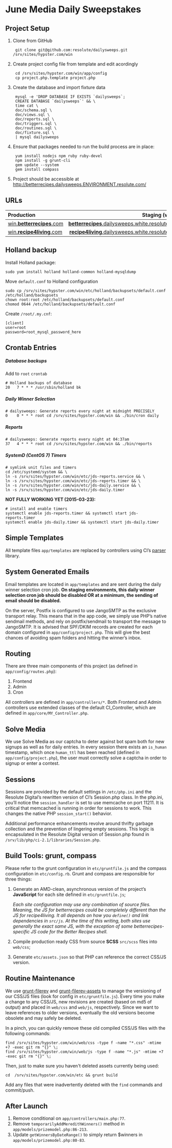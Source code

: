 # June Media Daily Sweepstakes


## Project Setup

1. Clone from GitHub

        git clone git@github.com:resolute/dailysweeps.git /srv/sites/hypster.com/win

2. Create project config file from template and edit acordingly

        cd /srv/sites/hypster.com/win/app/config
        cp project.php.template project.php

3. Create the database and import fixture data

        mysql -e 'DROP DATABASE IF EXISTS `dailysweeps`;
        CREATE DATABASE `dailysweeps`' && \
        time cat \
        doc/schema.sql \
        doc/views.sql \
        doc/reports.sql \
        doc/triggers.sql \
        doc/routines.sql \
        doc/fixture.sql \
        | mysql dailysweeps

4. Ensure that packages needed to run the build process are in place:

        yum install nodejs npm ruby ruby-devel
        npm install -g grunt-cli
        gem update --system
        gem install compass

5. Project should be accessible at http://betterrecipes.dailysweeps.ENVIRONMENT.resolute.com/


## URLs

| Production                                                     | Staging (white)                                                                                          |
|:---------------------------------------------------------------|---------------------------------------------------------------------------------------------------------:|
| [win.**betterrecipes**.com](http://win.betterrecipes.com/)     | [**betterrecipes**.dailysweeps.white.resolute.com](http://betterrecipes.dailysweeps.white.resolute.com/) |
| [win.**recipe4living**.com](http://win.recipe4living.com/)     | [**recipe4living**.dailysweeps.white.resolute.com](http://recipe4living.dailysweeps.white.resolute.com/) |

## Holland backup
Install Holland package:

    sudo yum install holland holland-common holland-mysqldump

Move `default.conf` to Holland configuration

    sudo cp /srv/sites/hypster.com/win/etc/holland/backupsets/default.conf /etc/holland/backupsets
    chown root:root /etc/holland/backupsets/default.conf
    chomod 0644 /etc/holland/backupsets/default.conf

Create `/root/.my.cnf`:

    [client]
    user=root
    password=root_mysql_password_here


## Crontab Entries

##### Database backups
Add to `root` `crontab`

    # Holland backups of database
    20   7 * * * /usr/sbin/holland bk

##### Daily Winner Selection

    # dailysweeps: Generate reports every night at midnight PRECISELY
    0    0 * * * root cd /srv/sites/hypster.com/win && ./bin/cron daily

##### Reports

    # dailysweeps: Generate reports every night at 04:37am
    37   4 * * * root cd /srv/sites/hypster.com/win && ./bin/reports

##### SystemD (CentOS 7) Timers

    # symlink unit files and timers
    cd /etc/systemd/system && \
    ln -s /srv/sites/hypster.com/win/etc/jds-reports.service && \
    ln -s /srv/sites/hypster.com/win/etc/jds-reports.timer && \
    ln -s /srv/sites/hypster.com/win/etc/jds-daily.service && \
    ln -s /srv/sites/hypster.com/win/etc/jds-daily.timer

**NOT FULLY WORKING YET (2015-03-23):**

    # install and enable timers
    systemctl enable jds-reports.timer && systemctl start jds-reports.timer
    systemctl enable jds-daily.timer && systemctl start jds-daily.timer


## Simple Templates

All template files `app/templates` are replaced by controllers using CI’s [parser](https://ellislab.com/codeigniter/user-guide/libraries/parser.html) library.


## System Generated Emails

Email templates are located in `app/templates` and are sent during the daily winner selection cron job.  **On staging environments, this daily winner selection cron job should be disabled OR at a minimum, the sending of email should be disabled.**

On the server, Postfix is configured to use JangoSMTP as the exclusive transport relay.  This means that in the app code, we simply use PHP’s native sendmail methods, and rely on postfix/sendmail to transport the message to JangoSMTP.  It is advised that SPF/DKIM records are created for each domain configured in `app/config/project.php`.  This will give the best chances of avoiding spam folders and hitting the winner’s inbox.


## Routing

There are three main components of this project (as defined in `app/config/routes.php`):

1. Frontend
2. Admin
3. Cron

All controllers are defined in `app/controllers/*`.  Both Frontend and Admin controllers use extended classes of the default CI_Controller, which are defined in `app/core/MY_Controller.php`.


## Solve Media

We use Solve Media as our captcha to deter against bot spam both for new signups as well as for daily entries.  In every session there exists an `is_human` timestamp, which once `human_ttl` has been reached (defined in `app/config/project.php`), the user must correctly solve a captcha in order to signup or enter a contest.


## Sessions

Sessions are provided by the default settings in `/etc/php.ini` and the Resolute Digital’s rewritten version of CI’s Session.php class.  In the php.ini, you’ll notice the `session_handler` is set to use memcache on port 11211.  It is critical that memcached is running in order for sessions to work.  This changes the native PHP `session_start()` behavior.

Additional performance enhancements revolve around thrifty garbage collection and the prevention of lingering empty sessions.  This logic is encapsulated in the Resolute Digital version of Session.php found in `/srv/lib/php/ci-2.1/libraries/Session.php`.


## Build Tools: grunt, compass

Please refer to the grunt configuration in `etc/gruntfile.js` and the compass configuration in `etc/config.rb`.  Grunt and compass are responsible for three things:

1. Generate an AMD-clean, asynchronous version of the project’s **JavaScript** for each site defined in `etc/gruntfile.js`;

    *Each site configuration may use any combination of source files.  Meaning, the JS for betterrecipes could be completely different than the JS for recipe4living.  It all depends on how you `define()` and link dependencies in `src/js`. At the time of this writing, both sites use generally the exact same JS, with the exception of some betterrecipes-specific JS code for the Better Recipes shell.*

2. Compile production ready CSS from source **SCSS** `src/scss` files into `web/css`;

3. Generate `etc/assets.json` so that PHP can reference the correct CSS/JS version.

## Routine Maintenance

We use [grunt-filerev](https://www.npmjs.com/package/grunt-filerev) and [grunt-filerev-assets](https://www.npmjs.com/package/grunt-filerev-assets) to manage the versioning of our CSS/JS files (look for config in `etc/gruntfile.js`).  Every time you make a change to any CSS/JS, new revisions are created (based on md5 of output) and placed in `web/css` and `web/js`, respectively.  Since we want to leave references to older versions, eventually the old versions become obsolete and may safely be deleted.

In a pinch, you can quickly remove these old compiled CSS/JS files with the following commands:

    find /srv/sites/hypster.com/win/web/css -type f -name "*.css" -mtime +7 -exec git rm "{}" \;
    find /srv/sites/hypster.com/win/web/js -type f -name "*.js" -mtime +7 -exec git rm "{}" \;

Then, just to make sure you haven't deleted assets currently being used:

    cd  /srv/sites/hypster.com/win/etc && grunt build

Add any files that were inadvertently deleted with the `find` commands and commit/push.


## After Launch

1. Remove conditional on `app/controllers/main.php:77`.
2. Remove `temporarilyAddMeredithWinners()` method in `app/models/prizemodel.php:86-213`.
3. Update `getWinnersByDateRange()` to simply return $winners in `app/models/prizemodel.php:80-83`.

